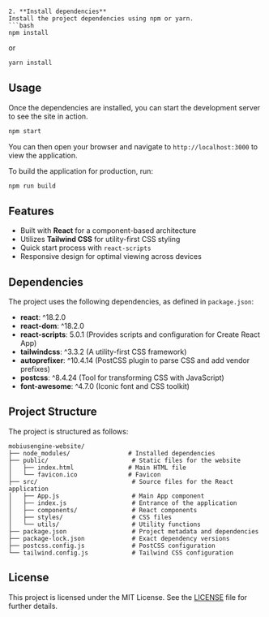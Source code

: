 
   ```

2. **Install dependencies**
   Install the project dependencies using npm or yarn.
   ```bash
   npm install
   ```
   or
   ```bash
   yarn install
   ```

## Usage
Once the dependencies are installed, you can start the development server to see the site in action.

```bash
npm start
```

You can then open your browser and navigate to `http://localhost:3000` to view the application.

To build the application for production, run:
```bash
npm run build
```

## Features
- Built with **React** for a component-based architecture
- Utilizes **Tailwind CSS** for utility-first CSS styling
- Quick start process with `react-scripts`
- Responsive design for optimal viewing across devices

## Dependencies
The project uses the following dependencies, as defined in `package.json`:

- **react**: ^18.2.0
- **react-dom**: ^18.2.0
- **react-scripts**: 5.0.1 (Provides scripts and configuration for Create React App)
- **tailwindcss**: ^3.3.2 (A utility-first CSS framework)
- **autoprefixer**: ^10.4.14 (PostCSS plugin to parse CSS and add vendor prefixes)
- **postcss**: ^8.4.24 (Tool for transforming CSS with JavaScript)
- **font-awesome**: ^4.7.0 (Iconic font and CSS toolkit)

## Project Structure
The project is structured as follows:

```
mobiusengine-website/
├── node_modules/                # Installed dependencies
├── public/                       # Static files for the website
│   ├── index.html               # Main HTML file
│   └── favicon.ico              # Favicon
├── src/                          # Source files for the React application
│   ├── App.js                    # Main App component
│   ├── index.js                  # Entrance of the application
│   ├── components/               # React components
│   ├── styles/                   # CSS files
│   └── utils/                    # Utility functions
├── package.json                  # Project metadata and dependencies
├── package-lock.json             # Exact dependency versions
├── postcss.config.js             # PostCSS configuration
└── tailwind.config.js            # Tailwind CSS configuration
```

## License
This project is licensed under the MIT License. See the [LICENSE](LICENSE) file for further details.
```

